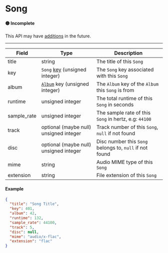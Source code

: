 # Song

#### 🟡 Incomplete
This API may have [additions](/api-stability/marker.md) in the future.

---

| Field       | Type                                   | Description |
|-------------|----------------------------------------|-------------|
| title       | string                                 | The title of this `Song`
| key         | `Song` [key](/common-objects/key.md) (unsigned integer)          | The `Song` key associated with this `Song`
| album       | [`Album`](/common-objects/album.md) key (unsigned integer)         | The `Album` key of the `Album` this `Song` is from
| runtime     | unsigned integer                       | The total runtime of this `Song` in seconds
| sample_rate | unsigned integer                       | The sample rate of this `Song` in hertz, e.g: `44100`
| track       | optional (maybe null) unsigned integer | Track number of this `Song`, `null` if not found
| disc        | optional (maybe null) unsigned integer | Disc number this `Song` belongs to, `null` if not found
| mime        | string                                 | Audio MIME type of this `Song`
| extension   | string                                 | File extension of this `Song`

#### Example
```json
{
  "title": "Song Title",
  "key": 401,
  "album": 42,
  "runtime": 132,
  "sample_rate": 44100,
  "track": 5,
  "disc": null,
  "mime": "audio/x-flac",
  "extension": "flac"
}
```

